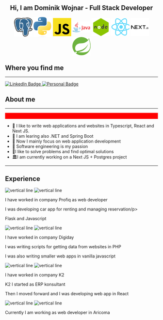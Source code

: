 <h2 align="center">Hi, I am Dominik Wojnar - Full Stack Developer</h2>
<div align="center">
  <img align="center" alt="Coding" width="60" src="./Postgresql_elephant.svg.png">
  <img align="center" alt="Coding" width="60" src="./Python-logo-notext.svg.png">
  <img align="center" alt="Coding" width="60" src="./download.png">
  <img align="center" alt="Coding" width="60" src="./learn-java-with-ubiqum-logo.png">
  <img align="center" alt="Coding" width="60" src="./nodejs_logo.png">
  <img align="center" alt="Coding" width="60" src="./react.png">
  <img align="center" alt="Coding" width="60" src="./next.png">
  <img align="center" alt="Coding" width="60" src="./spring.png">
</div>

<h2>Where you find me </h2>
<hr> </hr>

<!-- [![Top Langs](https://github-readme-stats-git-masterrstaa-rickstaa.vercel.app/api/top-langs/?username=wojnys)](https://github.com/wojnys/autoskolyportalnextjs) -->

<div id="badges">
  <a href="https://www.linkedin.com/in/dominik-wojnar-168a9521b/">
    <img src="https://img.shields.io/badge/LinkedIn-blue?style=for-the-badge&logo=linkedin&logoColor=white" alt="LinkedIn Badge"/>
  </a>
  <a href="https://www.dominikwojnar.cz/">
    <img src="https://img.shields.io/badge/Personal web-darkgreen?style=for-the-badge&logo=google&logoColor=white" alt="Personal Badge"/>
  </a>
</div>

<h2>About me</h2>
<hr> </hr>
  <div id="bio">
<div style="height:20px; background-color:red;"></div>
  <ul>
    <li>🎋 I like to write web applications and websites in Typescript, React and Next JS.</li>
    <li>🧱 I am learing also .NET and Spring Boot</li>
    <li>🎒  Now I mainly focus on web application development</li>
    <li>💢  Software engineering is my passion  </li>
    <li>🤖I like to solve problems and find optimal solutions </li>
    <li>🏛I am currently working on a Next JS + Postgres project</li>
  </ul>
</div>

<hr> </hr>
  <div id="bio">
  <h2>Experience</h2>
    <div>
      <img src="https://www.pngplay.com/wp-content/uploads/8/Vertical-Line-No-Background.png" height="50" wifth="20" alt="vertical line" />
      <img src="https://pngimg.com/uploads/2022_year/2022_year_PNG4.png" height="50" wifth="20" alt="vertical line" />
      <p>I have worked in company Profiq as web developer</p>
      <p>I was developing car app for renting and managing reservation/p>
      <p>Flask and Javascript</p>
    </div>
    <div>
      <img src="https://www.pngplay.com/wp-content/uploads/8/Vertical-Line-No-Background.png" height="50" wifth="20" alt="vertical line" />
      <img src="https://png.pngtree.com/png-clipart/20220716/ourmid/pngtree-2023-new-year-bicolor-font-3d-rendering-png-image_233337.png" height="50" wifth="20" alt="vertical line" />
<!--       <p>2023</p> -->
      <p>I have worked in company Digiday</p>
      <p>I was writing scripts for getting data from websites in PHP</p>
      <p>I was also writing smaller web apps in vanilla javascript</p>
    </div>
    <div>
      <img src="https://www.pngplay.com/wp-content/uploads/8/Vertical-Line-No-Background.png" height="50" wifth="20" alt="vertical line" />
      <img src="https://png.pngtree.com/png-clipart/20230109/original/pngtree-2024-clipart-in-pink-png-image_8891438.png" height="50" wifth="20" alt="vertical line" />
<!--       <p>2024</p> -->
      <p>I have worked in company K2</p>
      <p>K2 I started as ERP konsultant</p>
      <p>Then I moved forward and I was developing web app in React</p>
    </div>
    <div>
      <img src="https://www.pngplay.com/wp-content/uploads/8/Vertical-Line-No-Background.png" height="50" wifth="20" alt="vertical line" />
      <img src="https://png.pngtree.com/png-clipart/20230109/original/pngtree-2024-clipart-in-pink-png-image_8891438.png" height="50" wifth="20" alt="vertical line" />
<!--       <p>2024</p> -->
      <p>Currently I am working as web developer in Aricoma</p>
    </div>
</div>
</div>
